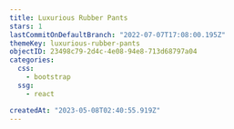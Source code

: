 ```yaml
---
title: Luxurious Rubber Pants
stars: 1
lastCommitOnDefaultBranch: "2022-07-07T17:08:00.195Z"
themeKey: luxurious-rubber-pants
objectID: 23498c79-2d4c-4e08-94e8-713d68797a04
categories:
  css:
    - bootstrap
  ssg:
    - react

createdAt: "2023-05-08T02:40:55.919Z"
---
```

